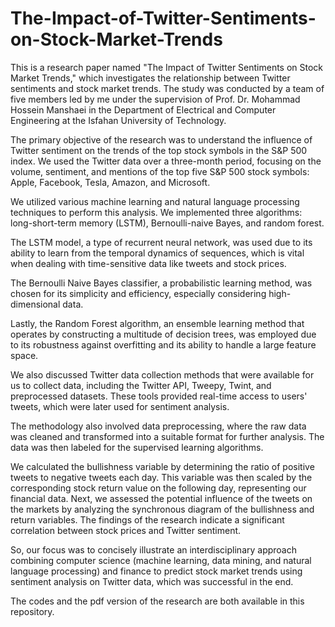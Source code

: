 # The-Impact-of-Twitter-Sentiments-on-Stock-Market-Trends
This is a research paper named "The Impact of Twitter Sentiments on Stock Market Trends," which investigates the relationship between Twitter sentiments and stock market trends. The study was conducted by a team of five members led by me under the supervision of Prof. Dr. Mohammad Hossein Manshaei in the Department of Electrical and Computer Engineering at the Isfahan University of Technology.

The primary objective of the research was to understand the influence of Twitter sentiment on the trends of the top stock symbols in the S&P 500 index. We used the Twitter data over a three-month period, focusing on the volume, sentiment, and mentions of the top five S&P 500 stock symbols: Apple, Facebook, Tesla, Amazon, and Microsoft.

We utilized various machine learning and natural language processing techniques to perform this analysis. We implemented three algorithms: long-short-term memory (LSTM), Bernoulli-naive Bayes, and random forest.

The LSTM model, a type of recurrent neural network, was used due to its ability to learn from the temporal dynamics of sequences, which is vital when dealing with time-sensitive data like tweets and stock prices.

The Bernoulli Naive Bayes classifier, a probabilistic learning method, was chosen for its simplicity and efficiency, especially considering high-dimensional data.

Lastly, the Random Forest algorithm, an ensemble learning method that operates by constructing a multitude of decision trees, was employed due to its robustness against overfitting and its ability to handle a large feature space.

We also discussed Twitter data collection methods that were available for us to collect data, including the Twitter API, Tweepy, Twint, and preprocessed datasets. These tools provided real-time access to users' tweets, which were later used for sentiment analysis.

The methodology also involved data preprocessing, where the raw data was cleaned and transformed into a suitable format for further analysis. The data was then labeled for the supervised learning algorithms.

We calculated the bullishness variable by determining the ratio of positive tweets to negative tweets each day. This variable was then scaled by the corresponding stock return value on the following day, representing our financial data. Next, we assessed the potential influence of the tweets on the markets by analyzing the synchronous diagram of the bullishness and return variables. The findings of the research indicate a significant correlation between stock prices and Twitter sentiment.

So, our focus was to concisely illustrate an interdisciplinary approach combining computer science (machine learning, data mining, and natural language processing) and finance to predict stock market trends using sentiment analysis on Twitter data, which was successful in the end.

The codes and the pdf version of the research are both available in this repository.
